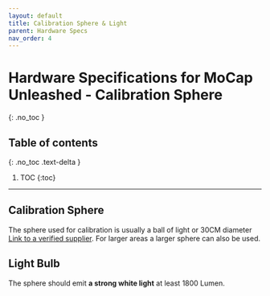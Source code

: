 ```yaml
---
layout: default
title: Calibration Sphere & Light
parent: Hardware Specs
nav_order: 4
---
```


# Hardware Specifications for MoCap Unleashed - Calibration Sphere
{: .no_toc }

## Table of contents
{: .no_toc .text-delta }

1. TOC
{:toc}

---

## Calibration Sphere
The sphere used for calibration is usually a ball of light or 30CM diameter [Link to a verified supplier](https://www.amazon.de/-/en/Trango-Garden-Diameter-Outdoor-Lighting/dp/B00J1OL9IS/ref=sr_1_12?crid=2IMCIF6JZFXY6&keywords=gartenleuchte+kugel+40+cm&qid=1674556426&sprefix=garden+light+ball+40+cm%2Caps%2C141&sr=8-12).
For larger areas a larger sphere can also be used.

## Light Bulb
The sphere should emit **a strong white light** at least 1800 Lumen.  